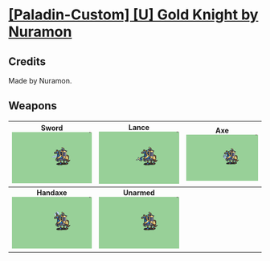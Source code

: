 # [\[Paladin-Custom\] \[U\] Gold Knight by Nuramon](./)
## Credits

Made by Nuramon.

## Weapons

| <b>Sword</b><br/><img alt="Sword animation" src="./1.%20Sword/Sword.gif"/> | <b>Lance</b><br/><img alt="Lance animation" src="./2.%20Lance/Lance.gif"/> | <b>Axe</b><br/><img alt="Axe animation" src="./3.%20Axe/Axe.gif"/> |
| :---: | :---: | :---: |
| <b>Handaxe</b><br/><img alt="Handaxe animation" src="./4.%20Handaxe/Handaxe.gif"/> | <b>Unarmed</b><br/><img alt="Unarmed animation" src="./8.%20Unarmed/Unarmed.gif"/> |
